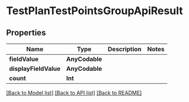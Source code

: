 # TestPlanTestPointsGroupApiResult

## Properties
Name | Type | Description | Notes
------------ | ------------- | ------------- | -------------
**fieldValue** | **AnyCodable** |  | 
**displayFieldValue** | **AnyCodable** |  | 
**count** | **Int** |  | 

[[Back to Model list]](../README.md#documentation-for-models) [[Back to API list]](../README.md#documentation-for-api-endpoints) [[Back to README]](../README.md)



